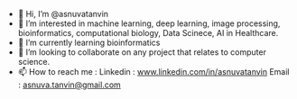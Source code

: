 - 👋 Hi, I’m @asnuvatanvin
- 👀 I’m interested in machine learning, deep learning, image processing, bioinformatics, computational biology, Data Scinece, AI in Healthcare.
- 🌱 I’m currently learning bioinformatics
- 💞️ I’m looking to collaborate on any project that relates to computer science.
- 📫 How to reach me :
Linkedin : www.linkedin.com/in/asnuvatanvin
Email : asnuva.tanvin@gmail.com

<!---
asnuvatanvin/asnuvatanvin is a ✨ special ✨ repository because its `README.md` (this file) appears on your GitHub profile.
You can click the Preview link to take a look at your changes.
--->
